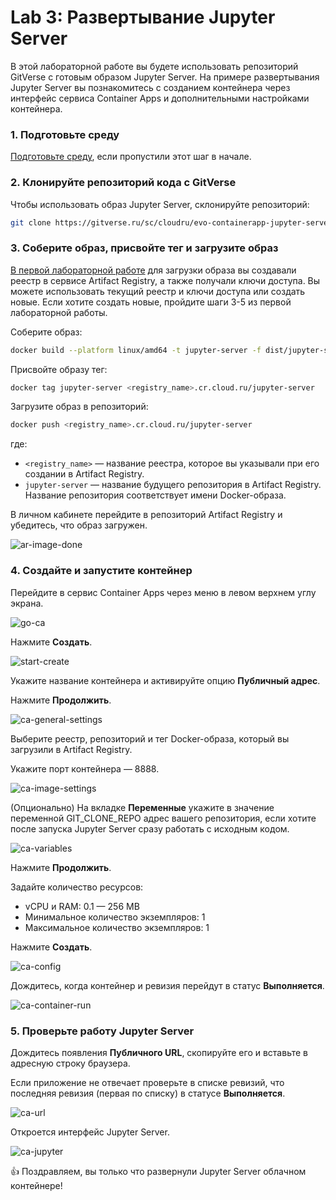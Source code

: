 # Lab 3: Развертывание Jupyter Server

В этой лабораторной работе вы будете использовать репозиторий GitVerse с готовым образом Jupyter Server. На примере развертывания Jupyter Server вы познакомитесь с созданием контейнера через интерфейс сервиса Container Apps и дополнительными настройками контейнера.

### 1. Подготовьте среду

[Подготовьте среду](/prerequisites), если пропустили этот шаг в начале. 

### 2. Клонируйте репозиторий кода c GitVerse
 
Чтобы использовать образ Jupyter Server, склонируйте репозиторий:

```bash
git clone https://gitverse.ru/sc/cloudru/evo-containerapp-jupyter-server-sample.git
```

### 3. Соберите образ, присвойте тег и загрузите образ

[В первой лабораторной работе](/lab1) для загрузки образа вы создавали реестр в сервисе Artifact Registry, а также получали ключи доступа. Вы можете использовать текущий реестр и ключи доступа или создать новые. Если хотите создать новые, пройдите шаги 3-5 из первой лабораторной работы.  

Соберите образ:

```bash
docker build --platform linux/amd64 -t jupyter-server -f dist/jupyter-server/Dockerfile .
```

Присвойте образу тег:

```bash
docker tag jupyter-server <registry_name>.cr.cloud.ru/jupyter-server
```

Загрузите образ в репозиторий: 

```bash
docker push <registry_name>.cr.cloud.ru/jupyter-server
```
где: 

- `<registry_name>` — название реестра, которое вы указывали при его создании в Artifact Registry.
- `jupyter-server` — название будущего репозитория в Artifact Registry. Название репозитория соответствует имени Docker-образа.

В личном кабинете перейдите в репозиторий Artifact Registry и убедитесь, что образ загружен.

![ar-image-done](images/lab3/ar-image-done.png)

### 4. Создайте и запустите контейнер

Перейдите в сервис Container Apps через меню в левом верхнем углу экрана.

![go-ca](images/lab3/go-ca.png)

Нажмите **Создать**.

![start-create](images/lab3/start-create.png)

Укажите название контейнера и активируйте опцию **Публичный адрес**. 

Нажмите **Продолжить**.

![ca-general-settings](images/lab3/ca-general-settings.png)

Выберите реестр, репозиторий и тег Docker-образа, который вы загрузили в Artifact Registry.

Укажите порт контейнера — 8888.

![ca-image-settings](images/lab3/ca-image-settings.png)

(Опционально) На вкладке **Переменные** укажите в значение переменной GIT_CLONE_REPO адрес вашего репозитория, если хотите после запуска Jupyter Server сразу работать с исходным кодом.

![ca-variables](images/lab3/ca-variables.png)

Нажмите **Продолжить**.

Задайте количество ресурсов:

- vCPU и RAM: 0.1 — 256 MB
- Минимальное количество экземпляров: 1
- Максимальное количество экземпляров: 1

Нажмите **Создать**.

![ca-config](images/lab3/ca-config.png)

Дождитесь, когда контейнер и ревизия перейдут в статус **Выполняется**.

![ca-container-run](images/lab3/ca-container-run.png)

### 5. Проверьте работу Jupyter Server

Дождитесь появления **Публичного URL**, скопируйте его и вставьте в адресную строку браузера.

Если приложение не отвечает проверьте в списке ревизий, что последняя ревизия (первая по списку) в статусе **Выполняется**.

![ca-url](images/lab3/ca-url.png)

Откроется интерфейс Jupyter Server.

![ca-jupyter](images/lab3/ca-jupyter.png)

👍 Поздравляем, вы только что развернули Jupyter Server облачном контейнере! 